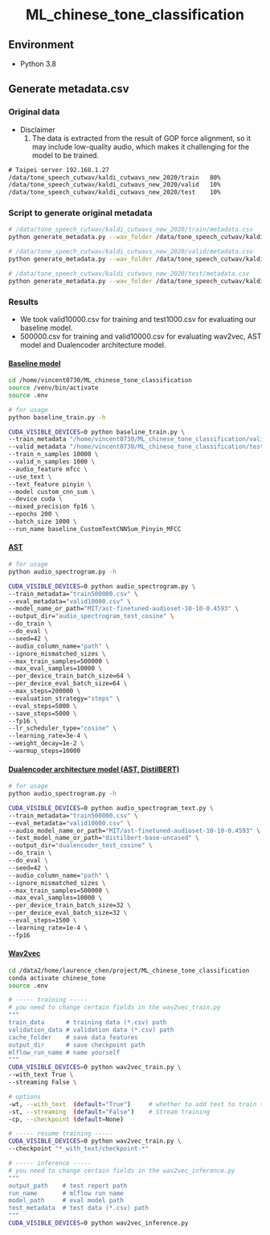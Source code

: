 <div align="center">

# ML_chinese_tone_classification

</div>

## Environment

- Python 3.8

## Generate metadata.csv

### Original data

- Disclaimer
  1. The data is extracted from the result of GOP force alignment, so it may include low-quality audio, which makes it challenging for the model to be trained.

```txt
# Taipei server 192.168.1.27
/data/tone_speech_cutwav/kaldi_cutwavs_new_2020/train   80%
/data/tone_speech_cutwav/kaldi_cutwavs_new_2020/valid   10%
/data/tone_speech_cutwav/kaldi_cutwavs_new_2020/test    10%
```

### Script to generate original metadata

```bash
# /data/tone_speech_cutwav/kaldi_cutwavs_new_2020/train/metadata.csv
python generate_metadata.py --wav_folder /data/tone_speech_cutwav/kaldi_cutwavs_new_2020/train

# /data/tone_speech_cutwav/kaldi_cutwavs_new_2020/valid/metadata.csv
python generate_metadata.py --wav_folder /data/tone_speech_cutwav/kaldi_cutwavs_new_2020/valid

# /data/tone_speech_cutwav/kaldi_cutwavs_new_2020/test/metadata.csv
python generate_metadata.py --wav_folder /data/tone_speech_cutwav/kaldi_cutwavs_new_2020/test
```

### Results

- We took valid10000.csv for training and test1000.csv for evaluating our baseline model.
- 500000.csv for training and valid10000.csv for evaluating wav2vec, AST model and Dualencoder architecture model.

#### [Baseline model](https://hackmd.io/GY1_3W40QFasiUTkheJ-3g?view#Baseline-Model-Comparison)

```bash
cd /home/vincent0730/ML_chinese_tone_classification
source /venv/bin/activate
source .env

# for usage
python baseline_train.py -h

CUDA_VISIBLE_DEVICES=0 python baseline_train.py \
--train_metadata "/home/vincent0730/ML_chinese_tone_classification/valid10000.csv" \
--valid_metadata "/home/vincent0730/ML_chinese_tone_classification/test1000.csv" \
--train_n_samples 10000 \
--valid_n_samples 1000 \
--audio_feature mfcc \
--use_text \
--text_feature pinyin \
--model custom_cnn_sum \
--device cuda \
--mixed_precision fp16 \
--epochs 200 \
--batch_size 1000 \
--run_name baseline_CustomTextCNNSum_Pinyin_MFCC
```

#### [AST](https://hackmd.io/GY1_3W40QFasiUTkheJ-3g?view#Audio-spectrogram)

```bash
# for usage
python audio_spectrogram.py -h

CUDA_VISIBLE_DEVICES=0 python audio_spectrogram.py \
--train_metadata="train500000.csv" \
--eval_metadata="valid10000.csv" \
--model_name_or_path="MIT/ast-finetuned-audioset-10-10-0.4593" \
--output_dir="audio_spectrogram_test_cosine" \
--do_train \
--do_eval \
--seed=42 \
--audio_column_name="path" \
--ignore_mismatched_sizes \
--max_train_samples=500000 \
--max_eval_samples=10000 \
--per_device_train_batch_size=64 \
--per_device_eval_batch_size=64 \
--max_steps=200000 \
--evaluation_strategy="steps" \
--eval_steps=5000 \
--save_steps=5000 \
--fp16 \
--lr_scheduler_type="cosine" \
--learning_rate=3e-4 \
--weight_decay=1e-2 \
--warmup_steps=10000
```

#### [Dualencoder architecture model (AST, DistilBERT)](https://hackmd.io/GY1_3W40QFasiUTkheJ-3g?view#DualEncoder-AST--DistilBERT)

```bash
# for usage
python audio_spectrogram.py -h

CUDA_VISIBLE_DEVICES=0 python audio_spectrogram_text.py \
--train_metadata="train500000.csv" \
--eval_metadata="valid10000.csv" \
--audio_model_name_or_path="MIT/ast-finetuned-audioset-10-10-0.4593" \
--text_model_name_or_path="distilbert-base-uncased" \
--output_dir="dualencoder_test_cosine" \
--do_train \
--do_eval \
--seed=42 \
--audio_column_name="path" \
--ignore_mismatched_sizes \
--max_train_samples=500000 \
--max_eval_samples=10000 \
--per_device_train_batch_size=32 \
--per_device_eval_batch_size=32 \
--eval_steps=1500 \
--learning_rate=1e-4 \
--fp16
```

#### [Wav2vec](https://hackmd.io/Gy-8tHoBQwK1I9VwKlbNow#Model-Comparison)

```bash
cd /data2/home/laurence_chen/project/ML_chinese_tone_classification
conda activate chinese_tone
source .env

# ----- training -----
# you need to change certain fields in the wav2vec_train.py
"""
train_data      # training data (*.csv) path
validation_data # validation data (*.csv) path
cache_folder    # save data features
output_dir      # save checkpoint path
mlflow_run_name # name yourself
"""
CUDA_VISIBLE_DEVICES=0 python wav2vec_train.py \
--with_text True \
--streaming False \

# options
-wt, --with_text  (default="True")     # whether to add text to train together
-st, --streaming  (default="False")    # Stream training
-cp, --checkpoint (default=None)

# ----- resume training -----
CUDA_VISIBLE_DEVICES=0 python wav2vec_train.py \
--checkpoint "*_with_text/checkpoint-*"

# ----- inference -----
# you need to change certain fields in the wav2vec_inference.py
"""
output_path    # test report path
run_name       # mlflow run name
model_path     # eval model path
test_metadata  # test data (*.csv) path
"""
CUDA_VISIBLE_DEVICES=0 python wav2vec_inference.py
```
